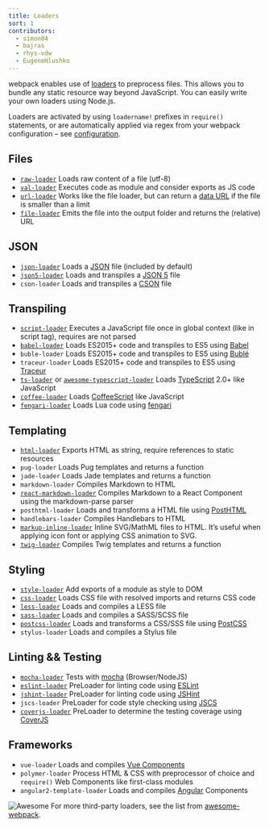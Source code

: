 ```yaml
---
title: Loaders
sort: 1
contributors:
  - simon04
  - bajras
  - rhys-vdw
  - EugeneHlushko
---
```


webpack enables use of [loaders](/concepts/loaders) to preprocess files. This allows you to bundle any static resource way beyond JavaScript. You can easily write your own loaders using Node.js.

Loaders are activated by using `loadername!` prefixes in `require()` statements, or are automatically applied via regex from your webpack configuration – see [configuration](/concepts/loaders#configuration).


## Files

- [`raw-loader`](/loaders/raw-loader) Loads raw content of a file (utf-8)
- [`val-loader`](/loaders/val-loader) Executes code as module and consider exports as JS code
- [`url-loader`](/loaders/url-loader) Works like the file loader, but can return a [data URL](https://tools.ietf.org/html/rfc2397) if the file is smaller than a limit
- [`file-loader`](/loaders/file-loader) Emits the file into the output folder and returns the (relative) URL


## JSON

- [`json-loader`](/loaders/json-loader) Loads a [JSON](http://json.org/) file (included by default)
- [`json5-loader`](/loaders/json5-loader) Loads and transpiles a [JSON 5](https://json5.org/) file
- `cson-loader` Loads and transpiles a [CSON](https://github.com/bevry/cson#what-is-cson) file


## Transpiling

- [`script-loader`](/loaders/script-loader) Executes a JavaScript file once in global context (like in script tag), requires are not parsed
- [`babel-loader`](/loaders/babel-loader) Loads ES2015+ code and transpiles to ES5 using [Babel](https://babeljs.io/)
- `buble-loader` Loads ES2015+ code and transpiles to ES5 using [Bublé](https://buble.surge.sh/guide/)
- `traceur-loader` Loads ES2015+ code and transpiles to ES5 using [Traceur](https://github.com/google/traceur-compiler#readme)
- [`ts-loader`](https://github.com/TypeStrong/ts-loader) or [`awesome-typescript-loader`](https://github.com/s-panferov/awesome-typescript-loader) Loads [TypeScript](https://www.typescriptlang.org/) 2.0+ like JavaScript
- [`coffee-loader`](/loaders/coffee-loader) Loads [CoffeeScript](http://coffeescript.org/) like JavaScript
- [`fengari-loader`](https://github.com/fengari-lua/fengari-loader/) Loads Lua code using [fengari](https://fengari.io/)


## Templating

- [`html-loader`](/loaders/html-loader) Exports HTML as string, require references to static resources
- `pug-loader` Loads Pug templates and returns a function
- `jade-loader` Loads Jade templates and returns a function
- `markdown-loader` Compiles Markdown to HTML
- [`react-markdown-loader`](https://github.com/javiercf/react-markdown-loader) Compiles Markdown to a React Component using the markdown-parse parser
- `posthtml-loader` Loads and transforms a HTML file using [PostHTML](https://github.com/posthtml/posthtml)
- `handlebars-loader` Compiles Handlebars to HTML
- [`markup-inline-loader`](https://github.com/asnowwolf/markup-inline-loader) Inline SVG/MathML files to HTML. It’s useful when applying icon font or applying CSS animation to SVG.
- [`twig-loader`](https://github.com/zimmo-be/twig-loader) Compiles Twig templates and returns a function

## Styling

- [`style-loader`](/loaders/style-loader) Add exports of a module as style to DOM
- [`css-loader`](/loaders/css-loader) Loads CSS file with resolved imports and returns CSS code
- [`less-loader`](/loaders/less-loader) Loads and compiles a LESS file
- [`sass-loader`](/loaders/sass-loader) Loads and compiles a SASS/SCSS file
- [`postcss-loader`](/loaders/postcss-loader) Loads and transforms a CSS/SSS file using [PostCSS](http://postcss.org)
- `stylus-loader` Loads and compiles a Stylus file


## Linting && Testing

- [`mocha-loader`](/loaders/mocha-loader) Tests with [mocha](https://mochajs.org/) (Browser/NodeJS)
- [`eslint-loader`](https://github.com/webpack-contrib/eslint-loader) PreLoader for linting code using [ESLint](https://eslint.org/)
- [`jshint-loader`](/loaders/jshint-loader) PreLoader for linting code using [JSHint](http://jshint.com/about/)
- `jscs-loader` PreLoader for code style checking using [JSCS](http://jscs.info/)
- [`coverjs-loader`](/loaders/coverjs-loader) PreLoader to determine the testing coverage using [CoverJS](https://github.com/arian/CoverJS)


## Frameworks

- `vue-loader` Loads and compiles [Vue Components](https://vuejs.org/v2/guide/components.html)
- `polymer-loader` Process HTML & CSS with preprocessor of choice and `require()` Web Components like first-class modules
- `angular2-template-loader` Loads and compiles [Angular](https://angular.io/) Components


![Awesome](../assets/awesome-badge.svg)
For more third-party loaders, see the list from [awesome-webpack](https://github.com/webpack-contrib/awesome-webpack#loaders).

